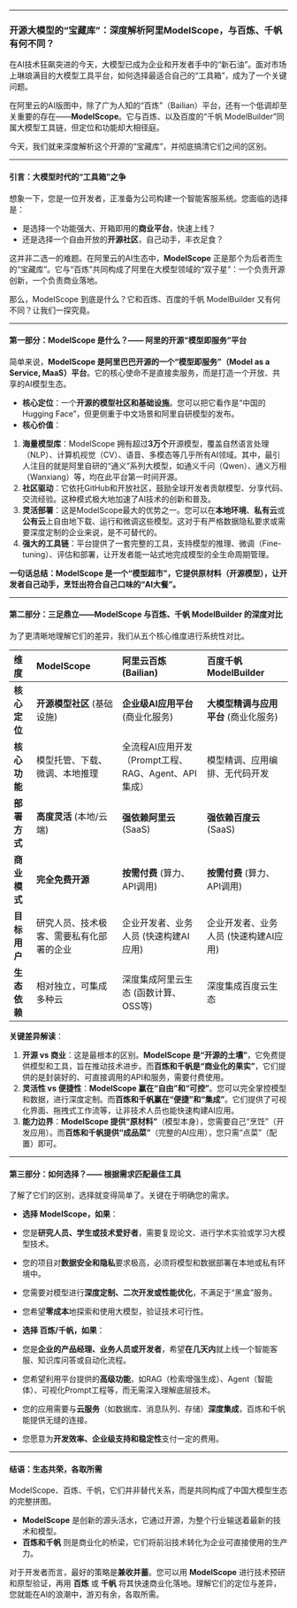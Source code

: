 
---

### **开源大模型的“宝藏库”：深度解析阿里ModelScope，与百炼、千帆有何不同？**

在AI技术狂飙突进的今天，大模型已成为企业和开发者手中的“新石油”。面对市场上琳琅满目的大模型工具平台，如何选择最适合自己的“工具箱”，成为了一个关键问题。

在阿里云的AI版图中，除了广为人知的“百炼”（Bailian）平台，还有一个低调却至关重要的存在——**ModelScope**。它与百炼、以及百度的“千帆 ModelBuilder”同属大模型工具链，但定位和功能却大相径庭。

今天，我们就来深度解析这个开源的“宝藏库”，并彻底搞清它们之间的区别。

---

#### **引言：大模型时代的“工具箱”之争**

想象一下，您是一位开发者，正准备为公司构建一个智能客服系统。您面临的选择是：
* 是选择一个功能强大、开箱即用的**商业平台**，快速上线？
* 还是选择一个自由开放的**开源社区**，自己动手，丰衣足食？

这并非二选一的难题。在阿里云的AI生态中，**ModelScope** 正是那个为后者而生的“宝藏库”。它与“百炼”共同构成了阿里在大模型领域的“双子星”：一个负责开源创新，一个负责商业落地。

那么，ModelScope 到底是什么？它和百炼、百度的千帆 ModelBuilder 又有何不同？让我们一探究竟。

---

#### **第一部分：ModelScope 是什么？—— 阿里的开源“模型即服务”平台**

简单来说，**ModelScope 是阿里巴巴开源的一个“模型即服务”（Model as a Service, MaaS）平台**。它的核心使命不是直接卖服务，而是打造一个开放、共享的AI模型生态。

* **核心定位**：一个**开源的模型社区和基础设施**。您可以把它看作是“中国的Hugging Face”，但更侧重于中文场景和阿里自研模型的发布。
* **核心价值**：
1. **海量模型库**：ModelScope 拥有超过**3万个**开源模型，覆盖自然语言处理（NLP）、计算机视觉（CV）、语音、多模态等几乎所有AI领域。其中，最引人注目的就是阿里自研的“通义”系列大模型，如通义千问（Qwen）、通义万相（Wanxiang）等，均在此平台第一时间开源。
2. **社区驱动**：它依托GitHub和开放社区，鼓励全球开发者贡献模型、分享代码、交流经验。这种模式极大地加速了AI技术的创新和普及。
3. **灵活部署**：这是ModelScope最大的优势之一。您可以在**本地环境**、**私有云**或**公有云**上自由地下载、运行和微调这些模型。这对于有严格数据隐私要求或需要深度定制的企业来说，是不可替代的。
4. **强大的工具链**：平台提供了一套完整的工具，支持模型的推理、微调（Fine-tuning）、评估和部署，让开发者能一站式地完成模型的全生命周期管理。

**一句话总结：ModelScope 是一个“模型超市”，它提供原材料（开源模型），让开发者自己动手，烹饪出符合自己口味的“AI大餐”。**

---

#### **第二部分：三足鼎立——ModelScope 与百炼、千帆 ModelBuilder 的深度对比**

为了更清晰地理解它们的差异，我们从五个核心维度进行系统性对比。

| 维度 | **ModelScope** | **阿里云百炼 (Bailian)** | **百度千帆 ModelBuilder** |
| :--- | :--- | :--- | :--- |
| **核心定位** | **开源模型社区** (基础设施) | **企业级AI应用平台** (商业化服务) | **大模型精调与应用平台** (商业化服务) |
| **核心功能** | 模型托管、下载、微调、本地推理 | 全流程AI应用开发（Prompt工程、RAG、Agent、API集成） | 模型精调、应用编排、无代码开发 |
| **部署方式** | **高度灵活** (本地/云端) | **强依赖阿里云** (SaaS) | **强依赖百度云** (SaaS) |
| **商业模式** | **完全免费开源** | **按需付费** (算力、API调用) | **按需付费** (算力、API调用) |
| **目标用户** | 研究人员、技术极客、需要私有化部署的企业 | 企业开发者、业务人员 (快速构建AI应用) | 企业开发者、业务人员 (快速构建AI应用) |
| **生态依赖** | 相对独立，可集成多种云 | 深度集成阿里云生态 (函数计算、OSS等) | 深度集成百度云生态 |

**关键差异解读**：

1. **开源 vs 商业**：这是最根本的区别。**ModelScope 是“开源的土壤”**，它免费提供模型和工具，旨在推动技术进步。而**百炼和千帆是“商业化的果实”**，它们提供的是封装好的、可直接调用的API和服务，需要付费使用。
2. **灵活性 vs 便捷性**：**ModelScope 赢在“自由”和“可控”**。您可以完全掌控模型和数据，进行深度定制。而**百炼和千帆赢在“便捷”和“集成”**。它们提供了可视化界面、拖拽式工作流等，让非技术人员也能快速构建AI应用。
3. **能力边界**：**ModelScope 提供“原材料”**（模型本身），您需要自己“烹饪”（开发应用）。而**百炼和千帆提供“成品菜”**（完整的AI应用），您只需“点菜”（配置）即可。

---

#### **第三部分：如何选择？—— 根据需求匹配最佳工具**

了解了它们的区别，选择就变得简单了。关键在于明确您的需求。

* **选择 ModelScope，如果**：
* 您是**研究人员、学生或技术爱好者**，需要复现论文、进行学术实验或学习大模型技术。
* 您的项目对**数据安全和隐私**要求极高，必须将模型和数据部署在本地或私有环境中。
* 您需要对模型进行**深度定制、二次开发或性能优化**，不满足于“黑盒”服务。
* 您希望**零成本**地探索和使用大模型，验证技术可行性。

* **选择 百炼/千帆，如果**：
* 您是**企业的产品经理、业务人员或开发者**，希望**在几天内**就上线一个智能客服、知识库问答或自动化流程。
* 您希望利用平台提供的**高级功能**，如RAG（检索增强生成）、Agent（智能体）、可视化Prompt工程等，而无需深入理解底层技术。
* 您的应用需要与**云服务**（如数据库、消息队列、存储）**深度集成**，百炼和千帆能提供无缝的连接。
* 您愿意为**开发效率、企业级支持和稳定性**支付一定的费用。

---

#### **结语：生态共荣，各取所需**

ModelScope、百炼、千帆，它们并非替代关系，而是共同构成了中国大模型生态的完整拼图。

* **ModelScope** 是创新的源头活水，它通过开源，为整个行业输送着最新的技术和模型。
* **百炼和千帆** 则是商业化的桥梁，它们将前沿技术转化为企业可直接使用的生产力。

对于开发者而言，最好的策略是**兼收并蓄**。您可以用 **ModelScope** 进行技术预研和原型验证，再用 **百炼** 或 **千帆** 将其快速商业化落地。理解它们的定位与差异，您就能在AI的浪潮中，游刃有余，各取所需。